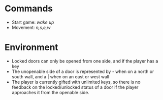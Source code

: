 # Commands

* Start game: _wake up_
* Movement: _n,s,e,w_

# Environment

* Locked doors can only be opened from one side, and if the player has a key
* The unopenable side of a door is represented by - when on a north or south wall, and a | when on an east or west wall
* The player is currently gifted with unlimited keys, so there is no feedback on the locked/unlocked status of a door if the player approaches it from the openable side.
